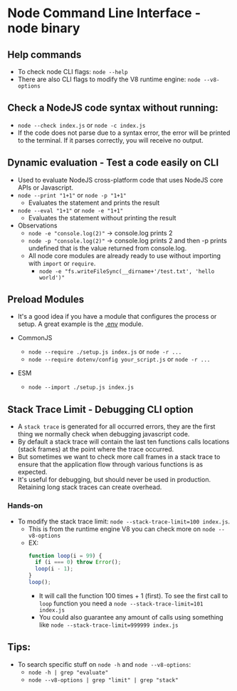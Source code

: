 # Node Command Line Interface - node binary

## Help commands

- To check node CLI flags: `node --help`
- There are also CLI flags to modify the V8 runtime engine: `node --v8-options`

## Check a NodeJS code syntax without running:

- `node --check index.js` or `node -c index.js`
- If the code does not parse due to a syntax error, the error will be printed to the terminal. If it parses correctly, you will receive no output.

## Dynamic evaluation - Test a code easily on CLI

- Used to evaluate NodeJS cross-platform code that uses NodeJS core APIs or Javascript.
- `node --print "1+1"` or `node -p "1+1"`
  - Evaluates the statement and prints the result
- `node --eval "1+1"` or `node -e "1+1"`
  - Evaluates the statement without printing the result
- Observations
  - `node -e "console.log(2)"` -> console.log prints 2
  - `node -p "console.log(2)"` -> console.log prints 2 and then -p prints undefined that is the value returned from console.log.
  - All node core modules are already ready to use without importing with `import` or `require`.
    - `node -e "fs.writeFileSync(__dirname+'/test.txt', 'hello world')"`

## Preload Modules

- It's a good idea if you have a module that configures the process or setup. A great example is the [.env](https://www.npmjs.com/package/dotenv) module.

- CommonJS
  - `node --require ./setup.js index.js` or `node -r ...`
  - `node --require dotenv/config your_script.js` or `node -r ...`
- ESM
  - `node --import ./setup.js index.js`

## Stack Trace Limit - Debugging CLI option

- A `stack trace` is generated for all occurred errors, they are the first thing we normally check when debugging javascript code.
- By default a stack trace will contain the last ten functions calls locations (stack frames) at the point where the trace occurred.
- But sometimes we want to check more call frames in a stack trace to ensure that the application flow through various functions is as expected.
- It's useful for debugging, but should never be used in production. Retaining long stack traces can create overhead.

### Hands-on

- To modify the stack trace limit: `node --stack-trace-limit=100 index.js`.
  - This is from the runtime engine V8 you can check more on `node --v8-options`
  - EX:
    ```javascript
    function loop(i = 99) {
      if (i === 0) throw Error();
      loop(i - 1);
    }
    loop();
    ```
    - It will call the function 100 times + 1 (first). To see the first call to `loop` function you need a `node --stack-trace-limit=101 index.js`
    - You could also guarantee any amount of calls using something like `node --stack-trace-limit=999999 index.js`

## Tips:

- To search specific stuff on `node -h` and `node --v8-options`:
  - `node -h | grep "evaluate"`
  - `node --v8-options | grep "limit" | grep "stack"`
